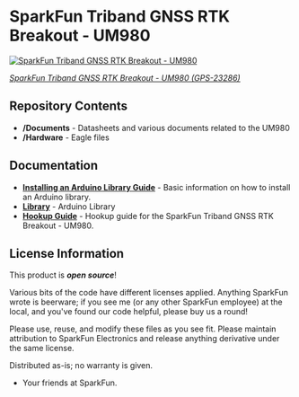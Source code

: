 SparkFun Triband GNSS RTK Breakout - UM980
===========================================================

[![SparkFun Triband GNSS RTK Breakout - UM980](https://cdn.sparkfun.com/r/600-600/assets/parts/2/3/4/8/1/23286-UM980-Triband-GNSS-Breakout-Feature.jpg)](https://www.sparkfun.com/products/23286)

[*SparkFun Triband GNSS RTK Breakout - UM980 (GPS-23286)*](https://www.sparkfun.com/products/23286)

<!--
OLD DESCRIPTION, needs update for the UM980...

The ZED-F9P module is the top-of-the-line module for high accuracy GNSS and GPS location solutions including RTK. The ZED-F9P is unique in that it can receive both L1 and L2 GPS bands as well as up to four constellations (GPS, GLONASS, BeiDou, Galileo) at the same time. This module is capable of 10mm positional accuracy and has survey-in mode allowing the module to become a base station and produce RTCM 3.x correction data. 

**Words, words, words. What does it look like?!** I'm glad you asked!

[![SparkFun GPS-RTK2 - ZED-F9P](https://cdn.sparkfun.com/assets/learn_tutorials/8/5/6/17mm_Accuracy.jpg)](https://www.sparkfun.com/products/16481)

With *33* satellites used in the location solution. -->

Repository Contents
-------------------

* **/Documents** - Datasheets and various documents related to the UM980
* **/Hardware** - Eagle files

Documentation
--------------

* **[Installing an Arduino Library Guide](https://learn.sparkfun.com/tutorials/installing-an-arduino-library)** - Basic information on how to install an Arduino library.
* **[Library](https://github.com/sparkfun/SparkFun_Unicore_GNSS_Arduino_Library/)** - Arduino Library
* **[Hookup Guide](https://docs.sparkfun.com/SparkFun_UM980_Triband_GNSS_RTK_Breakout/)** - Hookup guide for the SparkFun Triband GNSS RTK Breakout - UM980.

License Information
-------------------

This product is _**open source**_! 

Various bits of the code have different licenses applied. Anything SparkFun wrote is beerware; if you see me (or any other SparkFun employee) at the local, and you've found our code helpful, please buy us a round!

Please use, reuse, and modify these files as you see fit. Please maintain attribution to SparkFun Electronics and release anything derivative under the same license.

Distributed as-is; no warranty is given.

- Your friends at SparkFun.
